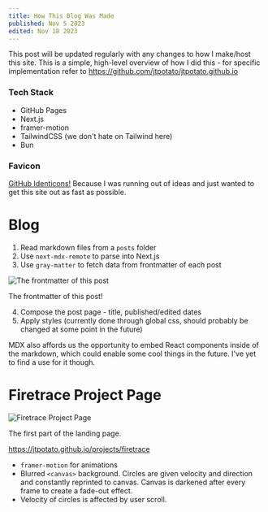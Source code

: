 ```yaml
---
title: How This Blog Was Made
published: Nov 5 2023
edited: Nov 18 2023
---
```

This post will be updated regularly with any changes to how I make/host this site. This is a simple, high-level overview of how I did this - for specific implementation refer to https://github.com/jtpotato/jtpotato.github.io

### **Tech Stack**

- GitHub Pages
- Next.js
- framer-motion
- TailwindCSS (we don't hate on Tailwind here)
- Bun

### **Favicon**

[GitHub Identicons!](https://github.blog/2013-08-14-identicons/) Because I was running out of ideas and just wanted to get this site out as fast as possible.

# Blog

1. Read markdown files from a `posts` folder
2. Use `next-mdx-remote` to parse into Next.js
3. Use `gray-matter` to fetch data from frontmatter of each post

![The frontmatter of this post](https://github.com/jtpotato/jtpotato.github.io/assets/58995538/3a88153e-0c05-41ff-b20a-35398d3063c7)


The frontmatter of this post!

4. Compose the post page - title, published/edited dates
5. Apply styles (currently done through global css, should probably be changed at some point in the future)

MDX also affords us the opportunity to embed React components inside of the markdown, which could enable some cool things in the future. I've yet to find a use for it though.

# Firetrace Project Page

![Firetrace Project Page](https://github.com/jtpotato/jtpotato.github.io/assets/58995538/91e22ed8-444d-4cde-9751-40fadde9d960)


The first part of the landing page.

https://jtpotato.github.io/projects/firetrace

- `framer-motion` for animations
- Blurred `<canvas>` background. Circles are given velocity and direction and constantly reprinted to canvas. Canvas is darkened after every frame to create a fade-out effect.
- Velocity of circles is affected by user scroll.